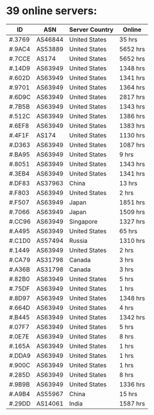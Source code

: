 # 39 online servers:

| ID | ASN | Server Country | Online |
| ------ | ------ | ------ | ------ |
| #.3769 | AS46844 | United States | 35 hrs |
| #.9AC4 | AS53889 | United States | 5652 hrs |
| #.7CCE | AS174 | United States | 5652 hrs |
| #.14D9 | AS63949 | United States | 1348 hrs |
| #.602D | AS63949 | United States | 1341 hrs |
| #.9701 | AS63949 | United States | 1364 hrs |
| #.6D9C | AS63949 | United States | 2817 hrs |
| #.7B5B | AS63949 | United States | 1343 hrs |
| #.512C | AS63949 | United States | 1386 hrs |
| #.6EF8 | AS63949 | United States | 1383 hrs |
| #.4F1F | AS174 | United States | 1130 hrs |
| #.D363 | AS63949 | United States | 1087 hrs |
| #.BA95 | AS63949 | United States | 9 hrs |
| #.8051 | AS63949 | United States | 1343 hrs |
| #.3EB4 | AS63949 | United States | 1341 hrs |
| #.DF83 | AS37963 | China | 13 hrs |
| #.F803 | AS63949 | United States | 2 hrs |
| #.F507 | AS63949 | Japan | 1851 hrs |
| #.7066 | AS63949 | Japan | 1509 hrs |
| #.CC96 | AS63949 | Singapore | 1327 hrs |
| #.A495 | AS63949 | United States | 65 hrs |
| #.C1D0 | AS57494 | Russia | 1310 hrs |
| #.1449 | AS63949 | United States | 2 hrs |
| #.CA79 | AS31798 | Canada | 3 hrs |
| #.A36B | AS31798 | Canada | 3 hrs |
| #.82B0 | AS63949 | United States | 5 hrs |
| #.75DF | AS63949 | United States | 1 hrs |
| #.8D97 | AS63949 | United States | 1348 hrs |
| #.664D | AS63949 | United States | 4 hrs |
| #.B445 | AS63949 | United States | 1342 hrs |
| #.07F7 | AS63949 | United States | 5 hrs |
| #.0E7E | AS63949 | United States | 8 hrs |
| #.165A | AS63949 | United States | 1 hrs |
| #.DDA9 | AS63949 | United States | 1 hrs |
| #.900C | AS63949 | United States | 1 hrs |
| #.285D | AS63949 | United States | 8 hrs |
| #.9B9B | AS63949 | United States | 1336 hrs |
| #.A9B4 | AS55967 | China | 15 hrs |
| #.29DD | AS14061 | India | 1587 hrs |

